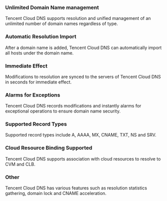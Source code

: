 ### Unlimited Domain Name management
Tencent Cloud DNS supports resolution and unified management of an unlimited number of domain names regardless of type.

### Automatic Resolution Import
After a domain name is added, Tencent Cloud DNS can automatically import all hosts under the domain name.

### Immediate Effect
Modifications to resolution are synced to the servers of Tencent Cloud DNS in seconds for immediate effect.

### Alarms for Exceptions
Tencent Cloud DNS records modifications and instantly alarms for exceptional operations to ensure domain name security.

### Supported Record Types
Supported record types include A, AAAA, MX, CNAME, TXT, NS and SRV.

### Cloud Resource Binding Supported
Tencent Cloud DNS supports association with cloud resources to resolve to CVM and CLB.

### Other
Tencent Cloud DNS has various features such as resolution statistics gathering, domain lock and CNAME acceleration.
